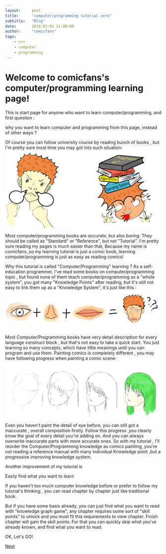 ```yaml
---
layout:     post
title:      "computer/programming tutorial zero"
subtitle:   "Blog"
date:       2018-01-01 11:00:00
author:     "comicfans"
tags:
    - c++
    - computer
    - programming
---
```


# Welcome to comicfans's computer/programming learning page!

This is start page for anyone who want to learn computer/programming, and first question : 

  why you want to learn computer and programming from this page, instead of other ways ? 
  
Of course you can follow university course by reading bunch of books , but I'm pretty sure most time you may got into such situation:
![before and after you decide to learn programming](/images/2018-01-01-computer-tutorial-index.markdown/before_and_after_decide_to_learn_programming.png)

Most computer/programming books are *accurate*, but also *boring*. They should be called as "Standard" or "Reference", but not "Tutorial". I'm pretty sure reading my pages is much easier than that, Because my name is comicfans ,so my learning tutorial is just a comic book, learning computer/programming is just as easy as reading comics!


Why this tutorial is called "Computer/Programming" learning ? As a self-education programmer, I've read some books on computer/programming topic , but found none of them teach computer/programming as a "whole system", you got many "Knowledge Points" after reading, but it's still not easy to link them up as a "Knowledge System", it's just like this :

![combine detail painting skills together](/images/2018-01-01-computer-tutorial-index.markdown/combine_eye_nose_mouse.jpg)

Most Computer/Programming books have very detail description for every language construct block , but that's not easy to take a quick start. You just learning so many concepts, which have little meanings until you can program and use them. Painting comics is completely different , you may have following progress when painting a comic scene:

![painting progress](/images/2018-01-01-computer-tutorial-index.markdown/painting_process.jpg)

Even you haven't paint the detail of eye before, you can still got a inaccurate , overall composition firstly. Follow this progress ,you clearly know the goal of every detail you're adding on. And you can always overwrite inaccurate parts with more accurate ones. So with my tutorial , I'll reorder the Computer/Programming knowledge as comics painting, you're not reading a reference manual with many individual Knowledge point ,but a progressive improving knowledge system.


Another improvement of my tutorial is 

Easily find what you want to learn

If you haven't too much computer knowledge before or prefer to follow my tutorial's thinking , you can read chapter by chapter just like traditional book. 


But if you have some basis already, you can just find what you want to read with "knowledge graph game", any chapter requires some sort of "skill points" to unlock and you must fit this requirements to view chapter. Finish chapter will gain the skill points. For that you can quickly skip what you've already known, and find what you want to read.

OK, Let's GO!



[Next](program-introduction.html)
